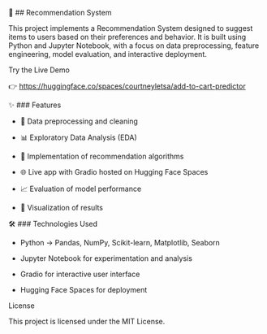 🛒 ## Recommendation System

This project implements a Recommendation System designed to suggest items to users based on their preferences and behavior. It is built using Python and Jupyter Notebook, with a focus on data preprocessing, feature engineering, model evaluation, and interactive deployment.

Try the Live Demo

👉 https://huggingface.co/spaces/courtneyletsa/add-to-cart-predictor


✨ ### Features

- 🔧 Data preprocessing and cleaning

- 📊 Exploratory Data Analysis (EDA)

- 🤖 Implementation of recommendation algorithms

- 🌐 Live app with Gradio hosted on Hugging Face Spaces

- 📈 Evaluation of model performance

- 🎨 Visualization of results

🛠️ ### Technologies Used

- Python → Pandas, NumPy, Scikit-learn, Matplotlib, Seaborn

- Jupyter Notebook for experimentation and analysis

- Gradio for interactive user interface

- Hugging Face Spaces for deployment

License

This project is licensed under the MIT License.
